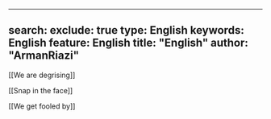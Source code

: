 
---
search:
  exclude: true
type:  English
keywords:  English
feature:  English
title: "English"
author: "ArmanRiazi"
---

[[We are degrising]]

[[Snap in the face]]

[[We get fooled by]]